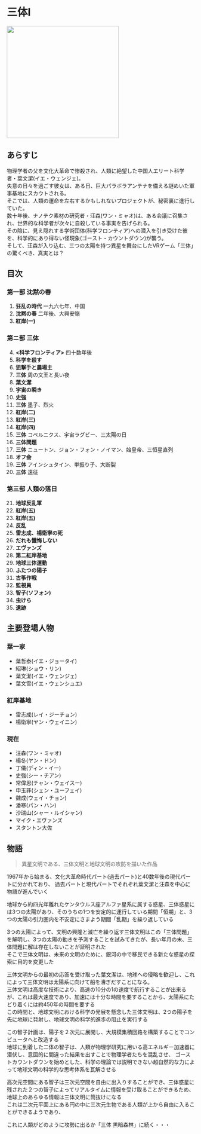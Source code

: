 # 三体Ⅰ
<img src=https://m.media-amazon.com/images/I/A1ZUPlQ0bsS._SL1500_.jpg width=300px>

## あらすじ
物理学者の父を文化大革命で惨殺され、人類に絶望した中国人エリート科学者・葉文潔(イエ・ウェンジェ)。  
失意の日々を過ごす彼女は、ある日、巨大パラボラアンテナを備える謎めいた軍事基地にスカウトされる。  
そこでは、人類の運命を左右するかもしれないプロジェクトが、秘密裏に進行していた。  
数十年後、ナノテク素材の研究者・汪森(ワン・ミャオ)は、ある会議に召集され、世界的な科学者が次々に自殺している事実を告げられる。  
その陰に、見え隠れする学術団体(科学フロンティア)への潜入を引き受けた彼を、科学的にあり得ない怪現象(ゴースト・カウントダウン)が襲う。  
そして、汪森が入り込む、三つの太陽を持つ異星を舞台にしたVRゲーム「三体」の驚くべき、真実とは？

## 目次
### 第一部 沈黙の春
1. **狂乱の時代** 一九六七年、中国
2. **沈黙の春** 二年後、大興安嶺
3. **紅岸(一)**

### 第ニ部 三体
4. **<科学フロンティア>**  四十数年後
5. **科学を殺す**
6. **狙撃手と農場主**
7. **三体**  周の文王と長い夜
8. **葉文潔**
9. **宇宙の瞬き**
10. **史強**
11. **三体** 墨子、烈火
12. **紅岸(二)**
13. **紅岸(三)**
14. **紅岸(四)**
15. **三体** コペルニクス、宇宙ラグビー、三太陽の日
16. **三体問題**
17. **三体** ニュートン、ジョン・フォン・ノイマン、始皇帝、三恒星直列
18. **オフ会**
19. **三体** アインシュタイン、単振り子、大断裂
20. **三体** 遠征

### 第三部 人類の落日
21. **地球反乱軍**
22. **紅岸(五)**
23. **紅岸(五)**
24. **反乱**
25. **雷志成、楊衛寧の死**
26. **だれも懺悔しない**
27. **エヴァンズ**
28. **第二紅岸基地**
29. **地球三体運動**
30. **ふたつの陽子**
31. **古筝作戦**
32. **監視員**
33. **智子(ソフォン)**
34. **虫けら**
35. **遺跡**

## 主要登場人物
### 葉一家
- 葉哲泰(イエ・ジョータイ)
- 紹琳(ショウ・リン)
- 葉文潔(イエ・ウェンジェ)
- 葉文雪(イエ・ウェンシュエ)

### 紅岸基地
- 雷志成(レイ・ジーチョン)
- 楊衛寧(ヤン・ウェイニン)

### 現在
- 汪森(ワン・ミャオ)
- 楊冬(ヤン・ドン)
- 丁儀(ディン・イー)
- 史強(シー・チアン)
- 常偉思(チャン・ウェイスー)
- 申玉菲(シェン・ユーフェイ)
- 魏成(ウェイ・チョン)
- 潘寒(パン・ハン)
- 沙瑞山(シャー・ルイシャン)
- マイク・エヴァンズ
- スタントン大佐


## 物語
> 異星文明である、三体文明と地球文明の攻防を描いた作品

1967年から始まる、文化大革命時代パート(過去パート)と40数年後の現代パートに分かれており、
過去パートと現代パートでそれぞれ葉文潔と汪森を中心に物語が進んでいく  

地球から約四光年離れたケンタウルス座アルファ星系に属する惑星、三体惑星には3つの太陽があり、そのうちの1つを安定的に運行している期間「恒期」と、3つの太陽の引力圏内を不安定にさまよう期間「乱期」を繰り返している

3つの太陽によって、文明の興隆と滅亡を繰り返す三体文明はこの「三体問題」を解明し、3つの太陽の動きを予測することを試みてきたが、長い年月の末、三体問題に解は存在しないことが証明された  
そこで三体文明は、未来の文明のために、銀河の中で移民できる新たな惑星の探索に目的を変更した  

三体文明からの最初の応答を受け取った葉文潔は、地球への侵略を歓迎し、これによって三体文明は太陽系に向けて船を漕ぎだすことになる。  
三体文明は高度な技術により、高速の10分の1の速度で航行することが出来るが、これは最大速度であり、加速には十分な時間を要することから、太陽系にたどり着くには約450年の時間を要する  
この時間と、地球文明における科学の発展を懸念した三体文明は、2つの陽子を先に地球に発射し、地球文明の科学的進歩の阻止を実行する

この智子計画は、陽子を２次元に展開し、大規模集積回路を構築することでコンピュータへと改造する  
地球に到着した二体の智子は、人類が物理学研究に用いる高エネルギー加速器に潜伏し、意図的に間違った結果を出すことで物理学者たちを混乱させ、
ゴーストカウントダウンを始めとした、科学の理論では説明できない超自然的な力によって地球文明の科学的な思考体系を瓦解させる　　

高次元空間にある智子は三次元空間を自由に出入りすることができ、三体惑星に残された２つの智子によってリアルタイムに情報を受け取ることができるため、地球上のあらゆる情報は三体文明に筒抜けになる  
これは二次元平面上にある円の中に三次元生物である人類が上から自由に入ることができるようであり、  

これに人類がどのように攻勢に出るか「三体 黒暗森林」に続く・・・

